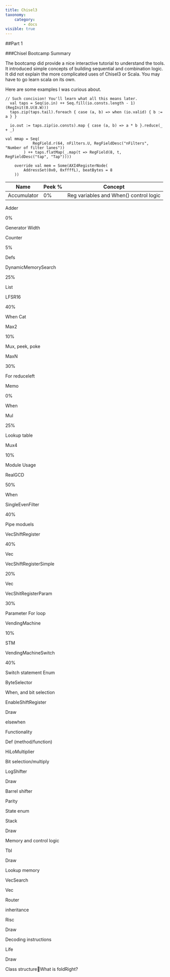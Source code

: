 ```yaml
---
title: Chisel3
taxonomy:
    category:
        - docs
visible: true
---
```


##Part 1

###Chisel Bootcamp Summary

The bootcamp did provide a nice interactive tutorial to understand the tools.
It introduced simple concepts of building sequential and combination logic.
It did not explain the more complicated uses of Chisel3 or Scala.
You may have to go learn scala on its own.

Here are some examples I was curious about.

~~~
// Such concision! You'll learn what all this means later.
  val taps = Seq(io.in) ++ Seq.fill(io.consts.length - 1)(RegInit(0.U(8.W)))
  taps.zip(taps.tail).foreach { case (a, b) => when (io.valid) { b := a } }

  io.out := taps.zip(io.consts).map { case (a, b) => a * b }.reduce(_ + _)

val mmap = Seq(
            RegField.r(64, nFilters.U, RegFieldDesc("nFilters", "Number of filter lanes"))
        ) ++ taps.flatMap(_.map(t => RegField(8, t, RegFieldDesc("tap", "Tap"))))

    override val mem = Some(AXI4RegisterNode(
        AddressSet(0x0, 0xffffL), beatBytes = 8
    ))
~~~



| Name  | Peek % | Concept|
| ----------- | ----------- |----------- |
| Accumulator | 0%          | Reg variables and When() control logic|

Adder

0%

Generator Width

Counter

5%

Defs

DynamicMemorySearch

25%

List

LFSR16

40%

When Cat

Max2

10%

Mux, peek, poke

MaxN

30%

For reduceleft

Memo

0%

When

Mul

25%

Lookup table

Mux4

10%

Module Usage

RealGCD

50%

When

SingleEvenFilter

40%

Pipe moduels

VecShiftRegister

40%

Vec

VecShiftRegisterSimple

20%

Vec

VecShitRegisterParam

30%

Parameter For loop

VendingMachine

10%

STM

VendingMachineSwitch

40%

Switch statement Enum

ByteSelector



When, and bit selection

EnableShiftRegister

Draw

elsewhen

Functionality



Def (method/function)

HiLoMultiplier



Bit selection/multiply

LogShifter

Draw

Barrel shifter

Parity



State enum

Stack

Draw

Memory and control logic

Tbl

Draw

Lookup memory

VecSearch



Vec

Router



inheritance

Risc

Draw

Decoding instructions

Life

Draw

Class structureWhat is foldRight?
